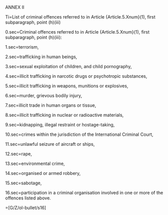 ANNEX II

Ti=List of criminal offences referred to in Article {Article.5.Xnum}(1), first subparagraph, point (h)(iii) 

0.sec=Criminal offences referred to in Article {Article.5.Xnum}(1), first subparagraph, point (h)(iii):

1.sec=terrorism,

2.sec=trafficking in human beings,

3.sec=sexual exploitation of children, and child pornography,

4.sec=illicit trafficking in narcotic drugs or psychotropic substances,

5.sec=illicit trafficking in weapons, munitions or explosives,

6.sec=murder, grievous bodily injury,

7.sec=illicit trade in human organs or tissue,

8.sec=illicit trafficking in nuclear or radioactive materials,

9.sec=kidnapping, illegal restraint or hostage-taking,

10.sec=crimes within the jurisdiction of the International Criminal Court,

11.sec=unlawful seizure of aircraft or ships,

12.sec=rape,

13.sec=environmental crime,

14.sec=organised or armed robbery,

15.sec=sabotage,

16.sec=participation in a criminal organisation involved in one or more of the offences listed above.

=[G/Z/ol-bullet/s16]

